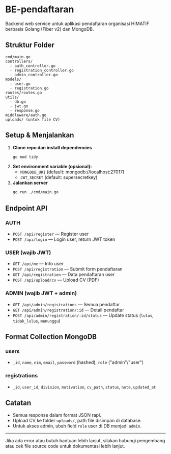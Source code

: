 # BE-pendaftaran

Backend web service untuk aplikasi pendaftaran organisasi HIMATIF berbasis Golang (Fiber v2) dan MongoDB.

## Struktur Folder

```
cmd/main.go
controllers/
  - auth_controller.go
  - registration_controller.go
  - admin_controller.go
models/
  - user.go
  - registration.go
routes/routes.go
utils/
  - db.go
  - jwt.go
  - response.go
middleware/auth.go
uploads/ (untuk file CV)
```

## Setup & Menjalankan

1. **Clone repo dan install dependencies**
   ```sh
   go mod tidy
   ```
2. **Set environment variable (opsional):**
   - `MONGODB_URI` (default: mongodb://localhost:27017)
   - `JWT_SECRET` (default: supersecretkey)
3. **Jalankan server**
   ```sh
   go run ./cmd/main.go
   ```

## Endpoint API

### AUTH
- `POST /api/register` — Register user
- `POST /api/login` — Login user, return JWT token

### USER (wajib JWT)
- `GET /api/me` — Info user
- `POST /api/registration` — Submit form pendaftaran
- `GET /api/registration` — Data pendaftaran user
- `POST /api/upload/cv` — Upload CV (PDF)

### ADMIN (wajib JWT + admin)
- `GET /api/admin/registrations` — Semua pendaftar
- `GET /api/admin/registration/:id` — Detail pendaftar
- `POST /api/admin/registration/:id/status` — Update status (`lulus`, `tidak_lulus`, `menunggu`)

## Format Collection MongoDB

### users
- `_id`, `name`, `nim`, `email`, `password` (hashed), `role` ("admin"/"user")

### registrations
- `_id`, `user_id`, `division`, `motivation`, `cv_path`, `status`, `note`, `updated_at`

## Catatan
- Semua response dalam format JSON rapi.
- Upload CV ke folder `uploads/`, path file disimpan di database.
- Untuk akses admin, ubah field `role` user di DB menjadi `admin`.

---

Jika ada error atau butuh bantuan lebih lanjut, silakan hubungi pengembang atau cek file source code untuk dokumentasi lebih lanjut.